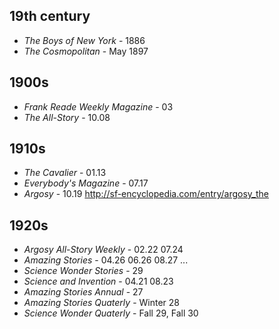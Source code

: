 ## 19th century

- _The Boys of New York_ - 1886
- _The Cosmopolitan_ - May 1897

## 1900s

- _Frank Reade Weekly Magazine_ - 03
- _The All-Story_ - 10.08

## 1910s

- _The Cavalier_ - 01.13
- _Everybody's Magazine_ - 07.17
- _Argosy_ - 10.19 http://sf-encyclopedia.com/entry/argosy_the

## 1920s

- _Argosy All-Story Weekly_ - 02.22 07.24
- _Amazing Stories_ - 04.26 06.26 08.27 ... 
- _Science Wonder Stories_ - 29
- _Science and Invention_ - 04.21 08.23
- _Amazing Stories Annual_ - 27
- _Amazing Stories Quaterly_ - Winter 28
- _Science Wonder Quaterly_ - Fall 29, Fall 30
